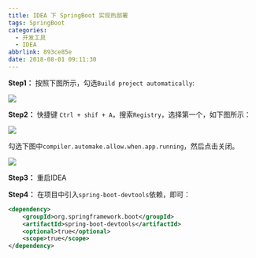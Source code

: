 ```yaml
---
title: IDEA 下 SpringBoot 实现热部署
tags: SpringBoot
categories:
  - 开发工具
  - IDEA
abbrlink: 893ce85e
date: 2018-08-01 09:11:30
---
```


**Step1：** 按照下图所示，勾选`Build project automatically`:

![](https://cdn.jsdelivr.net/gh/jitwxs/cdn/blog/posts/201808/20180801090556302.png)

**Step2：** 快捷键 `Ctrl + shif + A`，搜索`Registry`，选择第一个，如下图所示：

![](https://cdn.jsdelivr.net/gh/jitwxs/cdn/blog/posts/201808/20180801090608448.png)

勾选下图中`compiler.automake.allow.when.app.running`，然后点击关闭。

![](https://cdn.jsdelivr.net/gh/jitwxs/cdn/blog/posts/201807/20180706094037751.png)

**Step3：** 重启IDEA

**Step4：** 在项目中引入`spring-boot-devtools`依赖，即可：

```xml
<dependency>
    <groupId>org.springframework.boot</groupId>
    <artifactId>spring-boot-devtools</artifactId>
    <optional>true</optional>
    <scope>true</scope>
</dependency>
```

